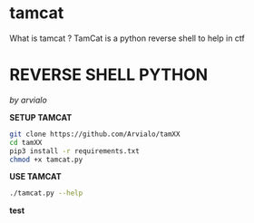 # tamcat
What is tamcat ?
TamCat is a python reverse shell to help in ctf
# REVERSE SHELL PYTHON
*by arvialo*

**SETUP TAMCAT**
```bash
git clone https://github.com/Arvialo/tamXX
cd tamXX
pip3 install -r requirements.txt
chmod +x tamcat.py
```

**USE TAMCAT**
```bash
./tamcat.py --help
```


**test**
